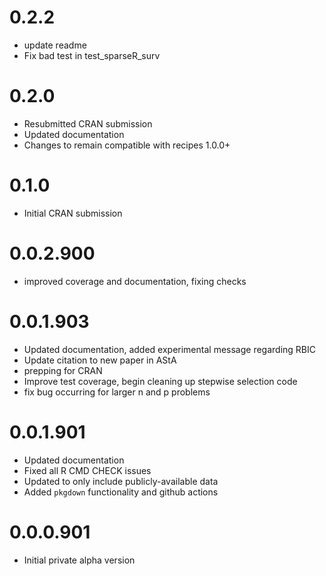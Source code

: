 # 0.2.2

- update readme
- Fix bad test in test_sparseR_surv

# 0.2.0

- Resubmitted CRAN submission
- Updated documentation
- Changes to remain compatible with recipes 1.0.0+

# 0.1.0

- Initial CRAN submission

# 0.0.2.900

- improved coverage and documentation, fixing checks 

# 0.0.1.903

- Updated documentation, added experimental message regarding RBIC
- Update citation to new paper in AStA
- prepping for CRAN
- Improve test coverage, begin cleaning up stepwise selection code
- fix bug occurring for larger n and p problems

# 0.0.1.901

- Updated documentation
- Fixed all R CMD CHECK issues
- Updated to only include publicly-available data
- Added `pkgdown` functionality and github actions

# 0.0.0.901

- Initial private alpha version

